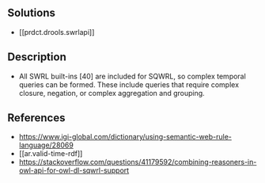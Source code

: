 
## Solutions

- [[prdct.drools.swrlapi]]

## Description

- All SWRL built-ins [40] are included for SQWRL, so complex temporal queries can be formed. These include queries that require complex closure, negation, or complex aggregation and grouping.

## References

- https://www.igi-global.com/dictionary/using-semantic-web-rule-language/28069
- [[ar.valid-time-rdf]]
- https://stackoverflow.com/questions/41179592/combining-reasoners-in-owl-api-for-owl-dl-sqwrl-support